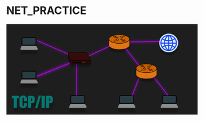# NET_PRACTICE
<div>
  <img src="https://github.com/vveewwee/net_practice/blob/main/net_practice.png?raw=true"/>
</div>
